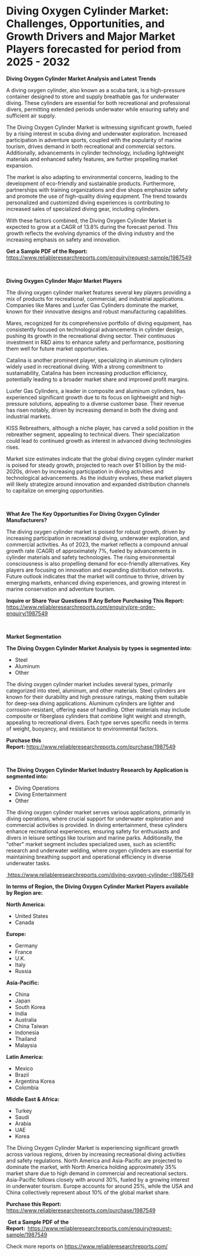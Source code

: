 <p><h1>Diving Oxygen Cylinder Market: Challenges, Opportunities, and Growth Drivers and Major Market Players forecasted for period from 2025 - 2032</h1></p><p><strong>Diving Oxygen Cylinder Market Analysis and Latest Trends</strong></p>
<p><p>A diving oxygen cylinder, also known as a scuba tank, is a high-pressure container designed to store and supply breathable gas for underwater diving. These cylinders are essential for both recreational and professional divers, permitting extended periods underwater while ensuring safety and sufficient air supply.</p><p>The Diving Oxygen Cylinder Market is witnessing significant growth, fueled by a rising interest in scuba diving and underwater exploration. Increased participation in adventure sports, coupled with the popularity of marine tourism, drives demand in both recreational and commercial sectors. Additionally, advancements in cylinder technology, including lightweight materials and enhanced safety features, are further propelling market expansion.</p><p>The market is also adapting to environmental concerns, leading to the development of eco-friendly and sustainable products. Furthermore, partnerships with training organizations and dive shops emphasize safety and promote the use of high-quality diving equipment. The trend towards personalized and customized diving experiences is contributing to increased sales of specialized diving gear, including cylinders.</p><p>With these factors combined, the Diving Oxygen Cylinder Market is expected to grow at a CAGR of 13.8% during the forecast period. This growth reflects the evolving dynamics of the diving industry and the increasing emphasis on safety and innovation.</p></p>
<p><strong>Get a Sample PDF of the Report:&nbsp;</strong> <a href="https://www.reliableresearchreports.com/enquiry/request-sample/1987549?utm_campaign=2215&utm_medium=2&utm_source=Github&utm_content=ia&utm_term=10042025&utm_id=diving-oxygen-cylinder">https://www.reliableresearchreports.com/enquiry/request-sample/1987549</a></p>
<p>&nbsp;</p>
<p><strong>Diving Oxygen Cylinder Major Market Players</strong></p>
<p><p>The diving oxygen cylinder market features several key players providing a mix of products for recreational, commercial, and industrial applications. Companies like Mares and Luxfer Gas Cylinders dominate the market, known for their innovative designs and robust manufacturing capabilities. </p><p>Mares, recognized for its comprehensive portfolio of diving equipment, has consistently focused on technological advancements in cylinder design, pushing its growth in the recreational diving sector. Their continuous investment in R&D aims to enhance safety and performance, positioning them well for future market opportunities.</p><p>Catalina is another prominent player, specializing in aluminum cylinders widely used in recreational diving. With a strong commitment to sustainability, Catalina has been increasing production efficiency, potentially leading to a broader market share and improved profit margins.</p><p>Luxfer Gas Cylinders, a leader in composite and aluminum cylinders, has experienced significant growth due to its focus on lightweight and high-pressure solutions, appealing to a diverse customer base. Their revenue has risen notably, driven by increasing demand in both the diving and industrial markets.</p><p>KISS Rebreathers, although a niche player, has carved a solid position in the rebreather segment, appealing to technical divers. Their specialization could lead to continued growth as interest in advanced diving technologies rises.</p><p>Market size estimates indicate that the global diving oxygen cylinder market is poised for steady growth, projected to reach over $1 billion by the mid-2020s, driven by increasing participation in diving activities and technological advancements. As the industry evolves, these market players will likely strategize around innovation and expanded distribution channels to capitalize on emerging opportunities.</p></p>
<p>&nbsp;</p>
<p><strong>What Are The Key Opportunities For Diving Oxygen Cylinder Manufacturers?</strong></p>
<p><p>The diving oxygen cylinder market is poised for robust growth, driven by increasing participation in recreational diving, underwater exploration, and commercial activities. As of 2023, the market reflects a compound annual growth rate (CAGR) of approximately 7%, fueled by advancements in cylinder materials and safety technologies. The rising environmental consciousness is also propelling demand for eco-friendly alternatives. Key players are focusing on innovation and expanding distribution networks. Future outlook indicates that the market will continue to thrive, driven by emerging markets, enhanced diving experiences, and growing interest in marine conservation and adventure tourism.</p></p>
<p><strong>Inquire or Share Your Questions If Any Before Purchasing This Report:</strong> <a href="https://www.reliableresearchreports.com/enquiry/pre-order-enquiry/1987549?utm_campaign=2215&utm_medium=2&utm_source=Github&utm_content=ia&utm_term=10042025&utm_id=diving-oxygen-cylinder">https://www.reliableresearchreports.com/enquiry/pre-order-enquiry/1987549</a></p>
<p>&nbsp;</p>
<p><strong>Market Segmentation</strong></p>
<p><strong>The Diving Oxygen Cylinder Market Analysis by types is segmented into:</strong></p>
<p><ul><li>Steel</li><li>Aluminum</li><li>Other</li></ul></p>
<p><p>The diving oxygen cylinder market includes several types, primarily categorized into steel, aluminum, and other materials. Steel cylinders are known for their durability and high pressure ratings, making them suitable for deep-sea diving applications. Aluminum cylinders are lighter and corrosion-resistant, offering ease of handling. Other materials may include composite or fiberglass cylinders that combine light weight and strength, appealing to recreational divers. Each type serves specific needs in terms of weight, buoyancy, and resistance to environmental factors.</p></p>
<p><strong>Purchase this Report:&nbsp;</strong><a href="https://www.reliableresearchreports.com/purchase/1987549?utm_campaign=2215&utm_medium=2&utm_source=Github&utm_content=ia&utm_term=10042025&utm_id=diving-oxygen-cylinder">https://www.reliableresearchreports.com/purchase/1987549</a></p>
<p>&nbsp;</p>
<p><strong>The Diving Oxygen Cylinder Market Industry Research by Application is segmented into:</strong></p>
<p><ul><li>Diving Operations</li><li>Diving Entertainment</li><li>Other</li></ul></p>
<p><p>The diving oxygen cylinder market serves various applications, primarily in diving operations, where crucial support for underwater exploration and commercial activities is provided. In diving entertainment, these cylinders enhance recreational experiences, ensuring safety for enthusiasts and divers in leisure settings like tourism and marine parks. Additionally, the "other" market segment includes specialized uses, such as scientific research and underwater welding, where oxygen cylinders are essential for maintaining breathing support and operational efficiency in diverse underwater tasks.</p></p>
<p><a href="https://www.reliableresearchreports.com/diving-oxygen-cylinder-r1987549?utm_campaign=2215&utm_medium=2&utm_source=Github&utm_content=ia&utm_term=10042025&utm_id=diving-oxygen-cylinder">&nbsp;https://www.reliableresearchreports.com/diving-oxygen-cylinder-r1987549</a></p>
<p><strong>In terms of Region, the Diving Oxygen Cylinder Market Players available by Region are:</strong></p>
<p>
    <p> <strong> North America: </strong>
        <ul>
            <li>United States</li>
            <li>Canada</li>
        </ul>
        </p> 
    <p> <strong> Europe: </strong>
        <ul>
            <li>Germany</li>
            <li>France</li>
            <li>U.K.</li>
            <li>Italy</li>
            <li>Russia</li>
        </ul>
        </p> 
    <p> <strong> Asia-Pacific: </strong>
        <ul>
            <li>China</li>
            <li>Japan</li>
            <li>South Korea</li>
            <li>India</li>
            <li>Australia</li>
            <li>China Taiwan</li>
            <li>Indonesia</li>
            <li>Thailand</li>
            <li>Malaysia</li>
        </ul>
        </p> 
    <p> <strong> Latin America: </strong>
        <ul>
            <li>Mexico</li>
            <li>Brazil</li>
            <li>Argentina Korea</li>
            <li>Colombia</li>
        </ul>
        </p> 
    <p> <strong> Middle East & Africa: </strong>
        <ul>
            <li>Turkey</li>
            <li>Saudi</li>
            <li>Arabia</li>
            <li>UAE</li>
            <li>Korea</li>
        </ul>
    </p>
    </p>
<p><p>The Diving Oxygen Cylinder Market is experiencing significant growth across various regions, driven by increasing recreational diving activities and safety regulations. North America and Asia-Pacific are projected to dominate the market, with North America holding approximately 35% market share due to high demand in commercial and recreational sectors. Asia-Pacific follows closely with around 30%, fueled by a growing interest in underwater tourism. Europe accounts for around 25%, while the USA and China collectively represent about 10% of the global market share.</p></p>
<p><strong>Purchase this Report: </strong><a href="https://www.reliableresearchreports.com/purchase/1987549?utm_campaign=2215&utm_medium=2&utm_source=Github&utm_content=ia&utm_term=10042025&utm_id=diving-oxygen-cylinder">https://www.reliableresearchreports.com/purchase/1987549</a></p>
<p>&nbsp;<strong>Get a Sample PDF of the Report:&nbsp;&nbsp;</strong><a href="https://www.reliableresearchreports.com/enquiry/request-sample/1987549?utm_campaign=2215&utm_medium=2&utm_source=Github&utm_content=ia&utm_term=10042025&utm_id=diving-oxygen-cylinder">https://www.reliableresearchreports.com/enquiry/request-sample/1987549</a></p>
<p><strong></strong></p>
<p>Check more reports on <a href="https://www.reliableresearchreports.com/?utm_campaign=2215&utm_medium=2&utm_source=Github&utm_content=ia&utm_term=10042025&utm_id=diving-oxygen-cylinder">https://www.reliableresearchreports.com/</a></p>
